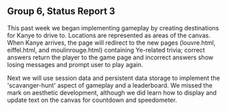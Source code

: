 ## Group 6, Status Report 3
This past week we began implementing gameplay by creating destinations for 
Kanye to drive to.  Locations are represented as areas of the canvas.  When 
Kanye arrives, the page will redirect to the new pages (louvre.html, 
eiffel.html, and moulinrouge.html) containing Ye-related trivia; correct 
answers return the player to the game page and incorrect answers show losing 
messages and prompt user to play again.

Next we will use session data and persistent data storage to implement the
'scavanger-hunt' aspect of gameplay and a leaderboard.  We missed the mark
on aesthetic development, although we did learn how to display and update
text on the canvas for countdown and speedometer.  
